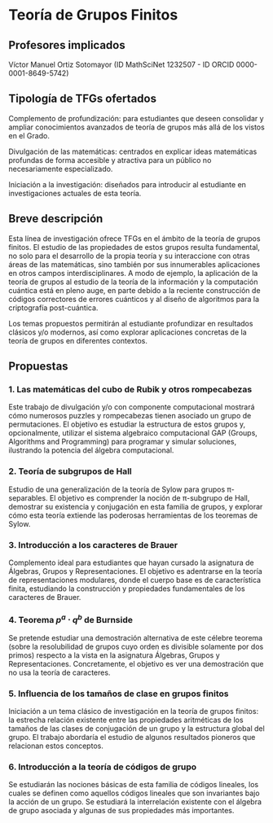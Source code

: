 # Teoría de Grupos Finitos

## Profesores implicados 

Víctor Manuel Ortiz Sotomayor (ID MathSciNet 1232507 - ID ORCID 0000-0001-8649-5742)

## Tipología de TFGs ofertados

Complemento de profundización: para estudiantes que deseen consolidar y ampliar conocimientos avanzados de teoría de grupos más allá de los vistos en el Grado.

Divulgación de las matemáticas: centrados en explicar ideas matemáticas profundas de forma accesible y atractiva para un público no necesariamente especializado.

Iniciación a la investigación: diseñados para introducir al estudiante en investigaciones actuales de esta teoría.

## Breve descripción

Esta línea de investigación ofrece TFGs en el ámbito de la teoría de grupos finitos. El estudio de las propiedades de estos grupos resulta fundamental, no solo para el desarrollo de la propia teoría y su interaccione con otras áreas de las matemáticas, sino también por sus innumerables aplicaciones en otros campos interdisciplinares. A modo de ejemplo, la aplicación de la teoría de grupos al estudio de la teoría de la información y la computación cuántica está en pleno auge, en parte debido a la reciente construcción de códigos correctores de errores cuánticos y al diseño de algoritmos para la criptografía post-cuántica.

Los temas propuestos permitirán al estudiante profundizar en resultados clásicos y/o modernos, así como explorar aplicaciones concretas de la teoría de grupos en diferentes contextos.


## Propuestas

### 1. Las matemáticas del cubo de Rubik y otros rompecabezas

Este trabajo de divulgación y/o con componente computacional mostrará cómo numerosos puzzles y rompecabezas tienen asociado un grupo de permutaciones. El objetivo es estudiar la estructura de estos grupos y, opcionalmente, utilizar el sistema algebraico computacional GAP (Groups, Algorithms and Programming) para programar y simular soluciones, ilustrando la potencia del álgebra computacional.

### 2. Teoría de subgrupos de Hall

Estudio de una generalización de la teoría de Sylow para grupos π-separables. El objetivo es comprender la noción de π-subgrupo de Hall, demostrar su existencia y conjugación en esta familia de grupos, y explorar cómo esta teoría extiende las poderosas herramientas de los teoremas de Sylow.


### 3. Introducción a los caracteres de Brauer

Complemento ideal para estudiantes que hayan cursado la asignatura de Álgebras, Grupos y Representaciones. El objetivo es adentrarse en la teoría de representaciones modulares, donde el cuerpo base es de característica finita, estudiando la construcción y propiedades fundamentales de los caracteres de Brauer.


### 4. Teorema $p^a\cdot q^b$ de Burnside

Se pretende estudiar una demostración alternativa de este célebre teorema (sobre la resolubilidad de grupos cuyo orden es divisible solamente por dos primos) respecto a la vista en la asignatura Álgebras, Grupos y Representaciones. Concretamente, el objetivo es ver una demostración que no usa la teoría de caracteres. 

### 5. Influencia de los tamaños de clase en grupos finitos

Iniciación a un tema clásico de investigación en la teoría de grupos finitos: la estrecha relación existente entre las propiedades aritméticas de los tamaños de las clases de conjugación de un grupo y la estructura global del grupo. El trabajo abordaría el estudio de algunos resultados pioneros que relacionan estos conceptos.

### 6. Introducción a la teoría de códigos de grupo

Se estudiarán las nociones básicas de esta familia de códigos lineales, los cuales se definen como aquellos códigos lineales que son invariantes bajo la acción de un grupo. Se estudiará la interrelación existente con el álgebra de grupo asociada y algunas de sus propiedades más importantes.
